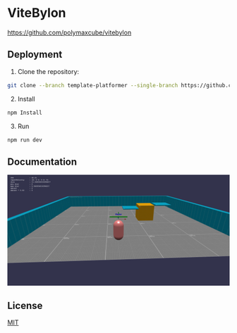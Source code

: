 
# ViteBylon

https://github.com/polymaxcube/vitebylon


## Deployment

1. Clone the repository:
```sh
git clone --branch template-platformer --single-branch https://github.com/polymaxcube/vitebylon.git
```
   
2. Install
```sh
npm Install
```

3. Run
```sh
npm run dev
```
## Documentation

![Healthbar](./public/platformer.png)


## License

[MIT](https://choosealicense.com/licenses/mit/)

